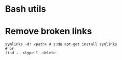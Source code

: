 # Bash utils

# Remove broken links

    symlinks -dr <path> # sudo apt-get install symlinks
    # or
    find . -xtype l -delete
